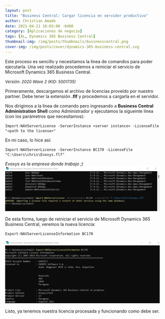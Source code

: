 ```yaml
---
layout: post
title: "Business Central: Cargar licencia en servidor productivo"
author: Christian Amado
date: 2021-04-21 16:03:00 -0400
category: [Aplicaciones de negocio]
tags: [AL, Dynamics 365 Business Central]
thumbnail-img: /img/posts/thumbnails/businesscentral.png
cover-img: /img/posts/cover/dynamics-365-business-central.svg
---
```


Este proceso es sencillo y necesitamos la línea de comandos para poder ejecutarla. Una vez realizado procedemos a reiniciar el servicio de Microsoft Dynamics 365 Business Central.

<!--more-->
*<font size="2">Versión: 2020 Wave 2 (KID: 5001735)</font>*  

Primeramente, descargamos el archivo de licencias proveído por nuestro partner. Debe tener la extensión **.flf** y procedemos a cargarla en el servidor.  

Nos dirigimos a la línea de comando pero ingresando a **Business Central Administration Shell** como Administrador y ejecutamos la sigueinte línea (con los parámetros que necesitamos):  
```
Import-NAVServerLicense -ServerInstance <server instance> -LicenseFile "<path to the license>"
```
En mi caso, lo hice así:
```
Import-NAVServerLicense -ServerInstance BC170 -LicenseFile "C:\Users\chris\Evoxys.flf"
```
*Evoxys es la empresa donde trabajo ;)*  
![](/img/posts/2021/04/21/License2.png) 

De esta forma, luego de reiniciar el servicio de Microsoft Dynamics 365 Business Central, veremos la nueva licencia:
```
Export-NAVServerLicenseInformation BC170
```
![](/img/posts/2021/04/21/License3.png)

Listo, ya tenemos nuestra licencia procesada y funcionando como debe ser.